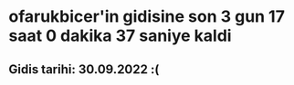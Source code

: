 # ofarukbicer'in gidisine son 3 gun 17 saat 0 dakika 37 saniye kaldi

## Gidis tarihi: 30.09.2022 :(